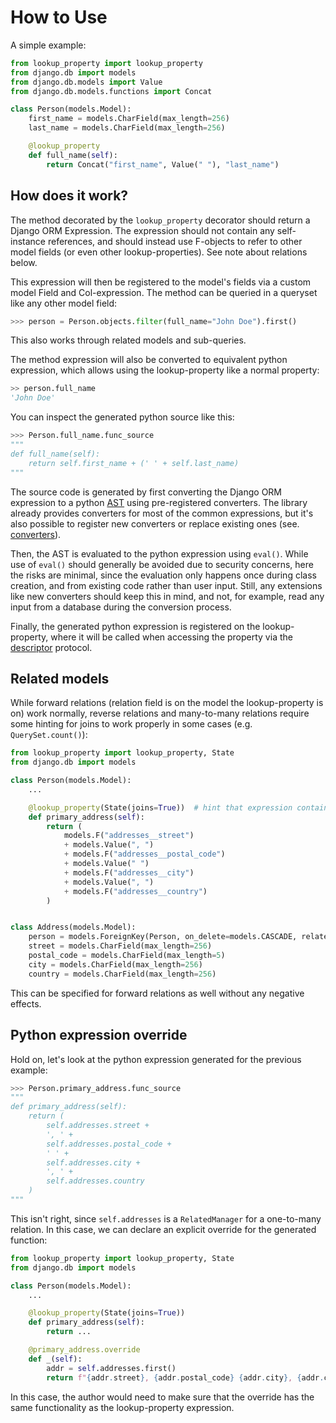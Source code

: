 # How to Use

A simple example:

```python
from lookup_property import lookup_property
from django.db import models
from django.db.models import Value
from django.db.models.functions import Concat

class Person(models.Model):
    first_name = models.CharField(max_length=256)
    last_name = models.CharField(max_length=256)

    @lookup_property
    def full_name(self):
        return Concat("first_name", Value(" "), "last_name")
```

## How does it work?

The method decorated by the `lookup_property` decorator should return
a Django ORM Expression. The expression should not contain any
self-instance references, and should instead use F-objects to refer
to other model fields (or even other lookup-properties).
See note about relations below.

This expression will then be registered to the model's fields via
a custom model Field and Col-expression. The method can be queried
in a queryset like any other model field:

```python
>>> person = Person.objects.filter(full_name="John Doe").first()
```

This also works through related models and sub-queries.

The method expression will also be converted to equivalent python
expression, which allows using the lookup-property like a normal property:

```python
>> person.full_name
'John Doe'
```

You can inspect the generated python source like this:

```python
>>> Person.full_name.func_source
"""
def full_name(self):
    return self.first_name + (' ' + self.last_name)
"""
```

The source code is generated by first converting the Django ORM expression to
a python [AST] using pre-registered converters. The library already provides
converters for most of the common expressions, but it's also possible to
register new converters or replace existing ones (see. [converters](/converters/)).

Then, the AST is evaluated to the python expression using `eval()`.
While use of `eval()` should generally be avoided due to security
concerns, here the risks are minimal, since the evaluation only happens
once during class creation, and from existing code rather than user input.
Still, any extensions like new converters should keep this in mind,
and not, for example, read any input from a database during the conversion process.

Finally, the generated python expression is registered on the lookup-property,
where it will be called when accessing the property via the [descriptor] protocol.

## Related models

While forward relations (relation field is on the model the lookup-property is on)
work normally, reverse relations and many-to-many relations require some hinting
for joins to work properly in some cases (e.g. `QuerySet.count()`):

```python
from lookup_property import lookup_property, State
from django.db import models

class Person(models.Model):
    ...

    @lookup_property(State(joins=True))  # hint that expression contains joins
    def primary_address(self):
        return (
            models.F("addresses__street")
            + models.Value(", ")
            + models.F("addresses__postal_code")
            + models.Value(" ")
            + models.F("addresses__city")
            + models.Value(", ")
            + models.F("addresses__country")
        )


class Address(models.Model):
    person = models.ForeignKey(Person, on_delete=models.CASCADE, related_name="addresses")
    street = models.CharField(max_length=256)
    postal_code = models.CharField(max_length=5)
    city = models.CharField(max_length=256)
    country = models.CharField(max_length=256)
```

This can be specified for forward relations as well without any negative effects.

## Python expression override

Hold on, let's look at the python expression generated for the previous example:

```python
>>> Person.primary_address.func_source
"""
def primary_address(self):
    return (
        self.addresses.street +
        ', ' +
        self.addresses.postal_code +
        ' ' +
        self.addresses.city +
        ', ' +
        self.addresses.country
    )
"""
```

This isn't right, since `self.addresses` is a `RelatedManager` for a one-to-many
relation. In this case, we can declare an explicit override for the generated function:

```python
from lookup_property import lookup_property, State
from django.db import models

class Person(models.Model):
    ...

    @lookup_property(State(joins=True))
    def primary_address(self):
        return ...

    @primary_address.override
    def _(self):
        addr = self.addresses.first()
        return f"{addr.street}, {addr.postal_code} {addr.city}, {addr.country}"
```

In this case, the author would need to make sure that the override has the same
functionality as the lookup-property expression.


[AST]: https://docs.python.org/3/library/ast.html
[descriptor]: https://docs.python.org/3/howto/descriptor.html
